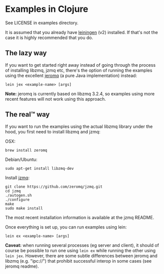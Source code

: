 # Examples in Clojure

See LICENSE in examples directory.

It is assumed that you already have [leiningen](http://leiningen.org/) (v2) installed.
If that's not the case it is highly recommended that you do.

## The lazy way

If you want to get started right away instead of going through the
process of installing libzmq, jzmq etc, there's the option of running the
examples using the excellent [jeromq](https://github.com/zeromq/jeromq) (a pure Java
implementation) instead:

```shell
lein jex <example-name> [args]
```

**Note:** jeromq is currently based on libzmq 3.2.4, so examples using more
recent features will not work using this approach.

## The real&trade; way

If you want to run the examples using the actual libzmq library under the hood,
you first need to install libzmq and jzmq:

OSX:
```shell
brew install zeromq
```

Debian/Ubuntu:
```shell
sudo apt-get install libzmq-dev
```

Install [jzmq](https://github.com/zeromq/jzmq):

```shell
git clone https://github.com/zeromq/jzmq.git
cd jzmq
./autogen.sh
./configure
make
sudo make install
```

The most recent installation information is available at the jzmq README.


Once everything is set up, you can run examples using lein:

```shell
lein ex <example-name> [args]
```

**Caveat:** when running several processes (eg server and client), it should of
course be possible to run one using `lein ex` while running the other using `lein jex`. However, there are some subtle differences between jeromq and libzmq (e.g. "ipc://") that prohibit successful interop in some cases (see jeromq readme).